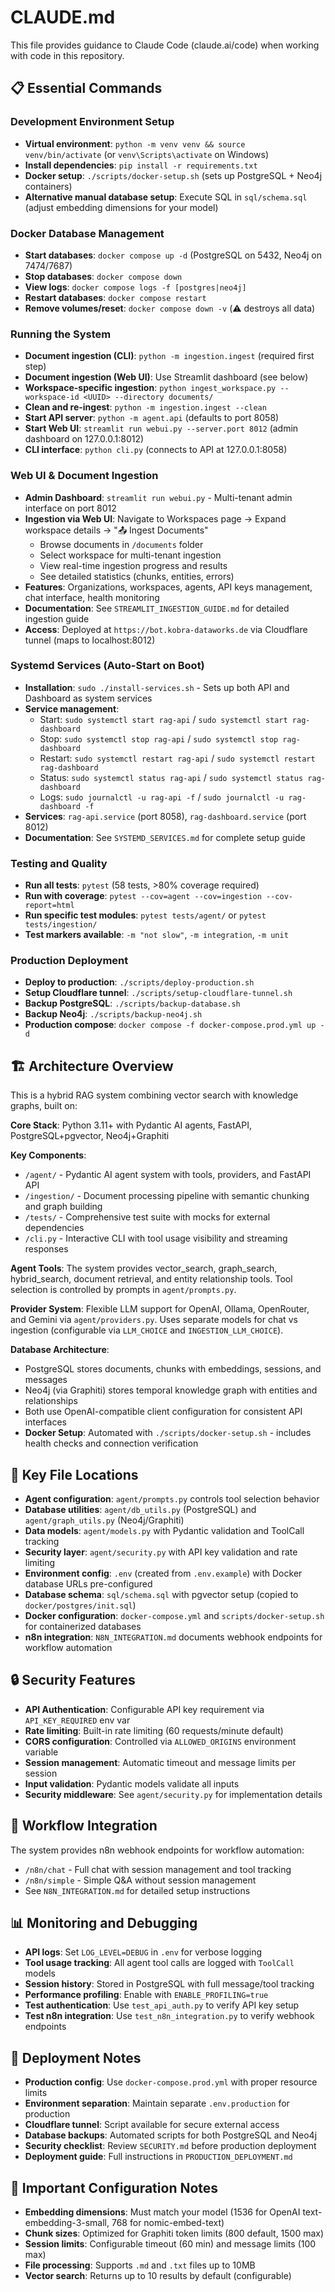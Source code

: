 # CLAUDE.md

This file provides guidance to Claude Code (claude.ai/code) when working with code in this repository.

## 📋 Essential Commands

### Development Environment Setup
- **Virtual environment**: `python -m venv venv && source venv/bin/activate` (or `venv\Scripts\activate` on Windows)
- **Install dependencies**: `pip install -r requirements.txt`
- **Docker setup**: `./scripts/docker-setup.sh` (sets up PostgreSQL + Neo4j containers)
- **Alternative manual database setup**: Execute SQL in `sql/schema.sql` (adjust embedding dimensions for your model)

### Docker Database Management
- **Start databases**: `docker compose up -d` (PostgreSQL on 5432, Neo4j on 7474/7687)
- **Stop databases**: `docker compose down`
- **View logs**: `docker compose logs -f [postgres|neo4j]`
- **Restart databases**: `docker compose restart`
- **Remove volumes/reset**: `docker compose down -v` (⚠️ destroys all data)

### Running the System
- **Document ingestion (CLI)**: `python -m ingestion.ingest` (required first step)
- **Document ingestion (Web UI)**: Use Streamlit dashboard (see below)
- **Workspace-specific ingestion**: `python ingest_workspace.py --workspace-id <UUID> --directory documents/`
- **Clean and re-ingest**: `python -m ingestion.ingest --clean`
- **Start API server**: `python -m agent.api` (defaults to port 8058)
- **Start Web UI**: `streamlit run webui.py --server.port 8012` (admin dashboard on 127.0.0.1:8012)
- **CLI interface**: `python cli.py` (connects to API at 127.0.0.1:8058)

### Web UI & Document Ingestion
- **Admin Dashboard**: `streamlit run webui.py` - Multi-tenant admin interface on port 8012
- **Ingestion via Web UI**: Navigate to Workspaces page → Expand workspace details → "📤 Ingest Documents"
  - Browse documents in `/documents` folder
  - Select workspace for multi-tenant ingestion
  - View real-time ingestion progress and results
  - See detailed statistics (chunks, entities, errors)
- **Features**: Organizations, workspaces, agents, API keys management, chat interface, health monitoring
- **Documentation**: See `STREAMLIT_INGESTION_GUIDE.md` for detailed ingestion guide
- **Access**: Deployed at `https://bot.kobra-dataworks.de` via Cloudflare tunnel (maps to localhost:8012)

### Systemd Services (Auto-Start on Boot)
- **Installation**: `sudo ./install-services.sh` - Sets up both API and Dashboard as system services
- **Service management**:
  - Start: `sudo systemctl start rag-api` / `sudo systemctl start rag-dashboard`
  - Stop: `sudo systemctl stop rag-api` / `sudo systemctl stop rag-dashboard`
  - Restart: `sudo systemctl restart rag-api` / `sudo systemctl restart rag-dashboard`
  - Status: `sudo systemctl status rag-api` / `sudo systemctl status rag-dashboard`
  - Logs: `sudo journalctl -u rag-api -f` / `sudo journalctl -u rag-dashboard -f`
- **Services**: `rag-api.service` (port 8058), `rag-dashboard.service` (port 8012)
- **Documentation**: See `SYSTEMD_SERVICES.md` for complete setup guide

### Testing and Quality
- **Run all tests**: `pytest` (58 tests, >80% coverage required)
- **Run with coverage**: `pytest --cov=agent --cov=ingestion --cov-report=html`
- **Run specific test modules**: `pytest tests/agent/` or `pytest tests/ingestion/`
- **Test markers available**: `-m "not slow"`, `-m integration`, `-m unit`

### Production Deployment
- **Deploy to production**: `./scripts/deploy-production.sh`
- **Setup Cloudflare tunnel**: `./scripts/setup-cloudflare-tunnel.sh`
- **Backup PostgreSQL**: `./scripts/backup-database.sh`
- **Backup Neo4j**: `./scripts/backup-neo4j.sh`
- **Production compose**: `docker compose -f docker-compose.prod.yml up -d`

## 🏗 Architecture Overview

This is a hybrid RAG system combining vector search with knowledge graphs, built on:

**Core Stack**: Python 3.11+ with Pydantic AI agents, FastAPI, PostgreSQL+pgvector, Neo4j+Graphiti

**Key Components**:
- `/agent/` - Pydantic AI agent system with tools, providers, and FastAPI API
- `/ingestion/` - Document processing pipeline with semantic chunking and graph building
- `/tests/` - Comprehensive test suite with mocks for external dependencies
- `/cli.py` - Interactive CLI with tool usage visibility and streaming responses

**Agent Tools**: The system provides vector_search, graph_search, hybrid_search, document retrieval, and entity relationship tools. Tool selection is controlled by prompts in `agent/prompts.py`.

**Provider System**: Flexible LLM support for OpenAI, Ollama, OpenRouter, and Gemini via `agent/providers.py`. Uses separate models for chat vs ingestion (configurable via `LLM_CHOICE` and `INGESTION_LLM_CHOICE`).

**Database Architecture**:
- PostgreSQL stores documents, chunks with embeddings, sessions, and messages
- Neo4j (via Graphiti) stores temporal knowledge graph with entities and relationships
- Both use OpenAI-compatible client configuration for consistent API interfaces
- **Docker Setup**: Automated with `./scripts/docker-setup.sh` - includes health checks and connection verification

## 📁 Key File Locations

- **Agent configuration**: `agent/prompts.py` controls tool selection behavior
- **Database utilities**: `agent/db_utils.py` (PostgreSQL) and `agent/graph_utils.py` (Neo4j/Graphiti)
- **Data models**: `agent/models.py` with Pydantic validation and ToolCall tracking
- **Security layer**: `agent/security.py` with API key validation and rate limiting
- **Environment config**: `.env` (created from `.env.example`) with Docker database URLs pre-configured
- **Database schema**: `sql/schema.sql` with pgvector setup (copied to `docker/postgres/init.sql`)
- **Docker configuration**: `docker-compose.yml` and `scripts/docker-setup.sh` for containerized databases
- **n8n integration**: `N8N_INTEGRATION.md` documents webhook endpoints for workflow automation

## 🔒 Security Features

- **API Authentication**: Configurable API key requirement via `API_KEY_REQUIRED` env var
- **Rate limiting**: Built-in rate limiting (60 requests/minute default)
- **CORS configuration**: Controlled via `ALLOWED_ORIGINS` environment variable
- **Session management**: Automatic timeout and message limits per session
- **Input validation**: Pydantic models validate all inputs
- **Security middleware**: See `agent/security.py` for implementation details

## 🔄 Workflow Integration

The system provides n8n webhook endpoints for workflow automation:
- `/n8n/chat` - Full chat with session management and tool tracking
- `/n8n/simple` - Simple Q&A without session management
- See `N8N_INTEGRATION.md` for detailed setup instructions

## 📊 Monitoring and Debugging

- **API logs**: Set `LOG_LEVEL=DEBUG` in `.env` for verbose logging
- **Tool usage tracking**: All agent tool calls are logged with `ToolCall` models
- **Session history**: Stored in PostgreSQL with full message/tool tracking
- **Performance profiling**: Enable with `ENABLE_PROFILING=true`
- **Test authentication**: Use `test_api_auth.py` to verify API key setup
- **Test n8n integration**: Use `test_n8n_integration.py` to verify webhook endpoints

## 🚀 Deployment Notes

- **Production config**: Use `docker-compose.prod.yml` with proper resource limits
- **Environment separation**: Maintain separate `.env.production` for production
- **Cloudflare tunnel**: Script available for secure external access
- **Database backups**: Automated scripts for both PostgreSQL and Neo4j
- **Security checklist**: Review `SECURITY.md` before production deployment
- **Deployment guide**: Full instructions in `PRODUCTION_DEPLOYMENT.md`

## 📝 Important Configuration Notes

- **Embedding dimensions**: Must match your model (1536 for OpenAI text-embedding-3-small, 768 for nomic-embed-text)
- **Chunk sizes**: Optimized for Graphiti token limits (800 default, 1500 max)
- **Session limits**: Configurable timeout (60 min) and message limits (100 max)
- **File processing**: Supports `.md` and `.txt` files up to 10MB
- **Vector search**: Returns up to 10 results by default (configurable)